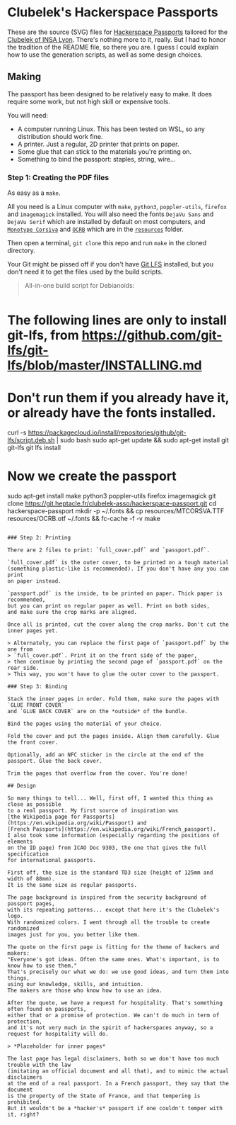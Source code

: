 # Clubelek's Hackerspace Passports

These are the source (SVG) files for [Hackerspace Passports](https://www.noisebridge.net/wiki/Passport)
tailored for the [Clubelek of INSA Lyon](https://wiki.hackerspaces.org/Clubelek).
There's nothing more to it, really. But I had to honor the tradition of the README file,
so there you are. I guess I could explain how to use the generation scripts,
as well as some design choices.

## Making

The passport has been designed to be relatively easy to make. It does require some work,
but not high skill or expensive tools.

You will need:

 - A computer running Linux. This has been tested on WSL, so any distribution
   should work fine.
 - A printer. Just a regular, 2D printer that prints on paper.
 - Some glue that can stick to the materials you're printing on.
 - Something to bind the passport: staples, string, wire...

### Step 1: Creating the PDF files

As easy as a `make`.

All you need is a Linux computer with `make`, `python3`, `poppler-utils`,
`firefox` and `imagemagick` installed. You will also need the fonts `DejaVu Sans`
and `DejaVu Serif` which are installed by default on most computers,
and [`Monotype Corsiva`](/resources/MTCORSVA.TTF) and [`OCRB`](/resources/OCRB.otf)
which are in the [`resources`](/resources) folder.

Then open a terminal, `git clone` this repo and run `make` in the cloned directory.

Your Git might be pissed off if you don't have [Git LFS](https://git-lfs.github.com/)
installed, but you don't need it to get the files used by the build scripts.

> All-in-one build script for Debianoïds:
>```bash
# The following lines are only to install git-lfs, from https://github.com/git-lfs/git-lfs/blob/master/INSTALLING.md
# Don't run them if you already have it, or already have the fonts installed.
curl -s https://packagecloud.io/install/repositories/github/git-lfs/script.deb.sh | sudo bash
sudo apt-get update && sudo apt-get install git git-lfs
git lfs install
# Now we create the passport
sudo apt-get install make python3 poppler-utils firefox imagemagick
git clone https://git.heptacle.fr/clubelek-asso/hackerspace-passport.git
cd hackerspace-passport
mkdir -p ~/.fonts && cp resources/MTCORSVA.TTF resources/OCRB.otf ~/.fonts && fc-cache -f -v
make
```

### Step 2: Printing

There are 2 files to print: `full_cover.pdf` and `passport.pdf`.

`full_cover.pdf` is the outer cover, to be printed on a tough material
(something plastic-like is recommended). If you don't have any you can print
on paper instead.

`passport.pdf` is the inside, to be printed on paper. Thick paper is recommended,
but you can print on regular paper as well. Print on both sides,
and make sure the crop marks are aligned.

Once all is printed, cut the cover along the crop marks. Don't cut the inner pages yet.

> Alternately, you can replace the first page of `passport.pdf` by the one from
> `full_cover.pdf`. Print it on the front side of the paper,
> then continue by printing the second page of `passport.pdf` on the rear side.
> This way, you won't have to glue the outer cover to the passport.

### Step 3: Binding

Stack the inner pages in order. Fold them, make sure the pages with `GLUE FRONT COVER`
and `GLUE BACK COVER` are on the *outside* of the bundle.

Bind the pages using the material of your choice.

Fold the cover and put the pages inside. Align them carefully. Glue the front cover.

Optionally, add an NFC sticker in the circle at the end of the passport. Glue the back cover.

Trim the pages that overflow from the cover. You're done!

## Design

So many things to tell... Well, first off, I wanted this thing as close as possible
to a real passport. My first source of inspiration was
[the Wikipedia page for Passports](https://en.wikipedia.org/wiki/Passport) and
[French Passports](https://en.wikipedia.org/wiki/French_passport).
I also took some information (especially regarding the positions of elements
on the ID page) from ICAO Doc 9303, the one that gives the full specification
for international passports.

First off, the size is the standard TD3 size (height of 125mm and width of 88mm).
It is the same size as regular passports.

The page background is inspired from the security background of passport pages,
with its repeating patterns... except that here it's the Clubelek's logo.
With randomized colors. I went through all the trouble to create randomized
images just for you, you better like them.

The quote on the first page is fitting for the theme of hackers and makers:
"Everyone's got ideas. Often the same ones. What's important, is to know how to use them."
That's precisely our what we do: we use good ideas, and turn them into things,
using our knowledge, skills, and intuition.
The makers are those who know how to use an idea.

After the quote, we have a request for hospitality. That's something often found on passports,
either that or a promise of protection. We can't do much in term of protection,
and it's not very much in the spirit of hackerspaces anyway, so a request for hospitality will do.

> *Placeholder for inner pages*

The last page has legal disclaimers, both so we don't have too much trouble with the law
(imitating an official document and all that), and to mimic the actual disclaimers
at the end of a real passport. In a French passport, they say that the document
is the property of the State of France, and that tempering is prohibited.
But it wouldn't be a *hacker's* passport if one couldn't temper with it, right?
